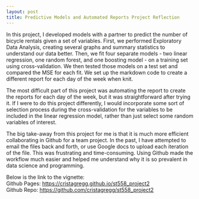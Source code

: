 ```yaml
---
layout: post
title: Predictive Models and Automated Reports Project Reflection
---
```


In this project, I developed models with a partner to predict the number of bicycle rentals given a set of variables. First, we performed Exploratory Data Analysis, creating several graphs and summary statistics to understand our data better. Then, we fit four separate models - two linear regression, one random forest, and one boosting model - on a training set using cross-validation. We then tested those models on a test set and compared the MSE for each fit. We set up the markdown code to create a different report for each day of the week when knit.

The most difficult part of this project was automating the report to create the reports for each day of the week, but it was straightforward after trying it. If I were to do this project differently, I would incorporate some sort of selection process during the cross-validation for the variables to be included in the linear regression model, rather than just select some random variables of interest.

The big take-away from this project for me is that it is much more efficient collaborating in Github for a team project. In the past, I have attempted to email the files back and forth, or use Google docs to upload each iteration of the file. This was frustrating and time-consuming. Using Github made the workflow much easier and helped me understand why it is so prevalent in data science and programming.

Below is the link to the vignette:  
Github Pages: https://cristagregg.github.io/st558_project2  
Github Repo: https://github.com/cristagregg/st558_project2  

